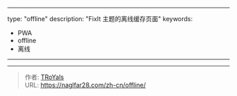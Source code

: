# 

---
type: "offline"
description: "FixIt 主题的离线缓存页面"
keywords: 
  - PWA
  - offline
  - 离线
---

---

> 作者: [TRoYals](naglfar28.com)  
> URL: https://naglfar28.com/zh-cn/offline/  

